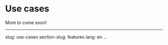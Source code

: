 Use cases
=========

More to come soon!

<!-- :wrap=soft: -->
---
slug: use-cases
section-slug: features
lang: en
...
